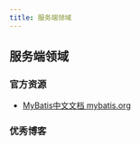 ```yaml
---
title: 服务端领域
---
```


## 服务端领域

### 官方资源

- [MyBatis中文文档 mybatis.org](https://mybatis.org/mybatis-3/zh/index.html)


### 优秀博客

